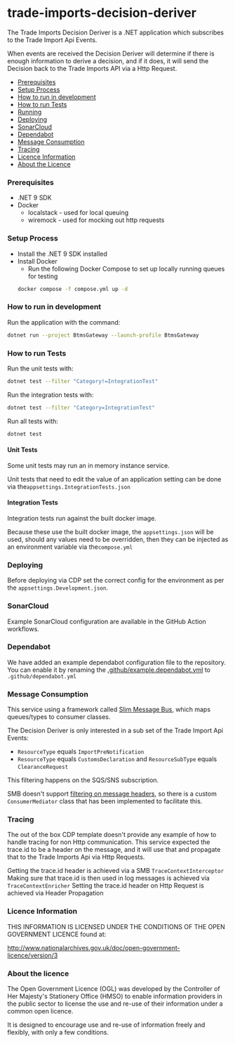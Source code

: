 # trade-imports-decision-deriver

The Trade Imports Decision Deriver is a .NET application which subscribes to the Trade Import Api Events.

When events are received the Decision Deriver will determine if there is enough information to derive a decision, and if it does, it will send the Decision back to the Trade Imports API via a Http Request.




* [Prerequisites](#prerequisites) 
* [Setup Process](#setup-process)
* [How to run in development](#how-to-run-in-development)
* [How to run Tests](#how-to-run-tests)
* [Running](#running)
* [Deploying](#deploying)
* [SonarCloud](#sonarCloud)
* [Dependabot](#dependabot)
* [Message Consumption](#message-consumption)
* [Tracing](#tracing)
* [Licence Information](#licence-information)
* [About the Licence](#about-the-licence)

### Prerequisites

- .NET 9 SDK
- Docker
  - localstack - used for local queuing
  - wiremock - used for mocking out http requests 
  

### Setup Process

- Install the .NET 9 SDK installed
- Install Docker
  - Run the following Docker Compose to set up locally running queues for testing
  ```bash
  docker compose -f compose.yml up -d
  ```

### How to run in development

Run the application with the command:

```bash
dotnet run --project BtmsGateway --launch-profile BtmsGateway
```

### How to run Tests

Run the unit tests with:

```bash
dotnet test --filter "Category!=IntegrationTest"
```
Run the integration tests with:
```bash
dotnet test --filter "Category=IntegrationTest"
```
Run all tests with:
```bash
dotnet test 
```

#### Unit Tests
Some unit tests may run an in memory instance service. 

Unit tests that need to edit the value of an application setting can be done via the`appsettings.IntegrationTests.json`

#### Integration Tests
Integration tests run against the built docker image.

Because these use the built docker image, the `appsettings.json` will be used, should any values need to be overridden, then they can be injected as an environment variable via the`compose.yml`

### Deploying

Before deploying via CDP set the correct config for the environment as per the `appsettings.Development.json`.

### SonarCloud

Example SonarCloud configuration are available in the GitHub Action workflows.

### Dependabot

We have added an example dependabot configuration file to the repository. You can enable it by renaming
the [.github/example.dependabot.yml](.github/example.dependabot.yml) to `.github/dependabot.yml`

### Message Consumption
This service using a framework called [Slim Message Bus](https://github.com/zarusz/SlimMessageBus), which maps queues/types to consumer classes.

The Decision Deriver is only interested in a sub set of the Trade Import Api Events:

 - `ResourceType` equals `ImportPreNotification`
 - `ResourceType` equals `CustomsDeclaration` and `ResourceSubType` equals
   `ClearanceRequest`

This filtering happens on the SQS/SNS subscription.

SMB doesn't support [filtering on message headers](https://github.com/zarusz/SlimMessageBus/issues/402), so there is a custom `ConsumerMediator` class that has been implemented to facilitate this.

### Tracing
The out of the box CDP template doesn't provide any example of how to handle tracing for non Http communication.
This service expected the trace.id to be a header on the message, and it will use that and propagate that to the Trade Imports Api via Http Requests.

Getting the trace.id header is achieved via a SMB `TraceContextInterceptor`
Making sure that trace.id is then used in log messages is achieved via `TraceContextEnricher`
Setting the trace.id header on Http Request is achieved via Header Propagation


### Licence Information

THIS INFORMATION IS LICENSED UNDER THE CONDITIONS OF THE OPEN GOVERNMENT LICENCE found at:

<http://www.nationalarchives.gov.uk/doc/open-government-licence/version/3>

### About the licence

The Open Government Licence (OGL) was developed by the Controller of Her Majesty's Stationery Office (HMSO) to enable information providers in the public sector to license the use and re-use of their information under a common open licence.

It is designed to encourage use and re-use of information freely and flexibly, with only a few conditions.


